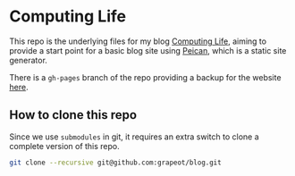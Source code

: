 # Computing Life

This repo is the underlying files for my blog [Computing Life](http://grapeot.me/), aiming to provide a start point for a basic blog site using [Peican](https://github.com/getpelican/pelican/), which is a static site generator.

There is a `gh-pages` branch of the repo providing a backup for the website [here](http://grapeot.github.io/blog/).

## How to clone this repo

Since we use `submodules` in git, it requires an extra switch to clone a complete version of this repo.

```bash
git clone --recursive git@github.com:grapeot/blog.git 
```
